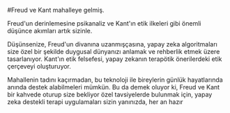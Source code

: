 #Freud ve Kant mahalleye gelmiş. 

Freud'un derinlemesine psikanaliz ve Kant'ın etik ilkeleri gibi önemli düşünce akımları artık sizinle. 

Düşünsenize, Freud'un divanına uzanmışçasına, yapay zeka algoritmaları size özel bir şekilde duygusal dünyanızı anlamak ve rehberlik etmek üzere tasarlanıyor. 
Kant'ın etik felsefesi, yapay zekanın terapötik önerilerdeki etik çerçeveyi oluşturuyor.

Mahallenin tadını kaçırmadan, bu teknoloji ile bireylerin günlük hayatlarında anında destek alabilmeleri mümkün. 
Bu da demek oluyor ki, Freud ve Kant bir kahvede oturup size bekliyor özel tavsiyelerde bulunmak için, 
yapay zeka destekli terapi uygulamaları sizin yanınızda, her an hazır
